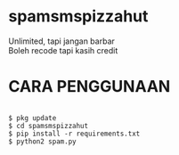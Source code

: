 # spamsmspizzahut
Unlimited, tapi jangan barbar\
Boleh recode tapi kasih credit

# CARA PENGGUNAAN
<pre><code>
$ pkg update
$ cd spamsmspizzahut
$ pip install -r requirements.txt
$ python2 spam.py <nomor telp(ex:8xx)> <jumlah>
</code></pre>

